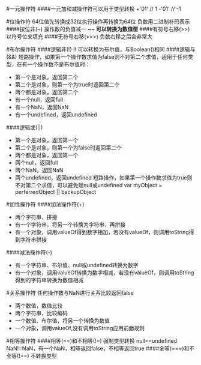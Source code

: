 #一元操作符
####一元加和减操作符可以用于类型转换
+'01' // 1
-'01' // -1

#位操作符
64位值先转换成32位执行操作再转换为64位
负数用二进制补码表示
####按位非(~)
操作数的负值减一
**~~ 可以转换为数值型**
####有符号右移(>>)
以符号位来填充
####无符号右移(>>>)
负数右移之后会非常大

#布尔操作符
####逻辑非(!)
!! 可以转换为布尔值，与Boolean()相同
####逻辑与(&&)
短路操作，如果第一个操作数求值为false则不对第二个求值，适用于任何类型，在有一个操作数不是布尔值时：
*    第一个是对象，返回第二个
*    第二个是对象，则第一个为true时返回第二个
*    两个都是对象，返回第二个
*    有一个null，返回full
*    有一个NaN，返回NaN
*    有一个undefined，返回undefined

####逻辑或(||)
*    第一个是对象，返回第一个
*    第二个是对象，则第一个为false时返回第二个
*    两个都是对象，返回第一个
*    两个null，返回full
*    两个NaN，返回NaN
*    两个undefined，返回undefined
短路操作，如果第一个操作数求值为true则不对第二个求值，可以避免赋null或undefined
var myObject = perferredObject || backupObject

#加性操作符
####加法操作符(+)
*    两个字符串，拼接
*    有一个字符串，将另一个转换为字符串，再拼接
*    有一个对象，调用valueOf得到数字相加，若没有valueOf，则调用toString得到字符串拼接

####减法操作符(-)
*    有一个字符串、布尔值、null或undefined转换为数字
*    有一个对象，调用valueOf转换为数字相减，若没有valueOf，则调用toString得到的字符串转换为数值相减

#关系操作符
任何操作数与NaN进行关系比较返回false
*    两个数值，数值比较
*    两个字符串，比较编码
*    一个数值、布尔值，将另一个转换为数值
*    一个对象，调用valueOf,没有调用toString应用前面规则

#相等操作符
####相等(==)和不相等(!=)
强制类型转换
null==undefined
NaN!=NaN，有一个NaN，相等返回false，不相等返回true
####全等(===)和不全等(!==)
不转换类型

